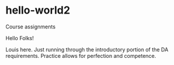 # hello-world2
Course assignments

Hello Folks! 

Louis here. Just running through the introductory portion of the DA requirements. 
Practice allows for perfection and competence. 


